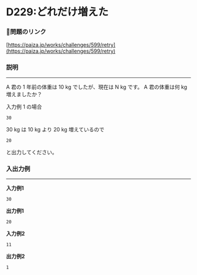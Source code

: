 # D229:どれだけ増えた

### **🚩問題のリンク**

[https://paiza.jp/works/challenges/599/retry](https://paiza.jp/works/challenges/599/retry)

### 説明

---

A 君の 1 年前の体重は 10 kg でしたが、現在は N kg です。 A 君の体重は何 kg 増えましたか？

入力例 1 の場合

`30`

30 kg は 10 kg より 20 kg 増えているので

`20`

と出力してください。

### **入出力例**

---

**入力例1**

`30`

**出力例1**

`20`

**入力例2**

`11`

**出力例2**

`1`